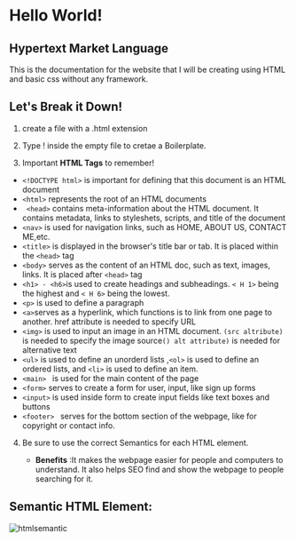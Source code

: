 # Hello World!

## Hypertext Market Language

This is the documentation for the website that I will be creating using HTML and basic css without any framework.

## Let's Break it Down!

1. create a file with a .html extension

2. Type ! inside the empty file to cretae a Boilerplate.

3. Important **HTML Tags** to remember!

 * ` <!DOCTYPE html> ` is important for defining that this document is an HTML document
 * `<html>` represents the root of an HTML documents
 * ` <head>` contains meta-information about the HTML document. It contains metadata, links to styleshets, scripts, and title of the document
 * `<nav>` is used for navigation links, such as HOME, ABOUT US, CONTACT ME,etc.
 * `<title>` is displayed in the browser's title bar or tab. It is placed within the `<head>` tag
 * `<body>` serves as the content of an HTML doc, such as text, images, links. It is placed after `<head>` tag
 * `<h1> - <h6>`is used to create headings and subheadings. `< H 1>` being the highest and `< H 6>` being the lowest.
 * `<p>` is used to define a paragraph
 * `<a>`serves as a hyperlink, which functions is to link from one page to another. href attribute is needed to specify URL
 * `<img>` is used to input an image in an HTML document. `(src altribute)` is needed to specify the image source`() alt attribute)` is needed for alternative text
 * `<ul>` is used to define an unorderd lists ,`<ol>` is used to define an ordered lists, and `<li>` is used to define an item.
 * `<main> ` is used for the main content of the page
 * `<form>` serves to create a form for user, input, like sign up forms
 * `<input>` is used inside form to create input fields like text boxes and buttons
 * `<footer> ` serves for the bottom section of the webpage, like for copyright or contact info.

4. Be sure to use the correct Semantics for each HTML element.

   *  **Benefits** :It makes the webpage easier for people and computers to understand. It also helps SEO find and show the webpage to people searching for it.

## Semantic HTML Element: ##

![htmlsemantic](https://github.com/revou-fsse-5/module-1-aurellia001/assets/171966072/d1fa30b9-87e2-4927-8ec5-c1240688bcc8.png)





 
 
 
 



 

   
     





